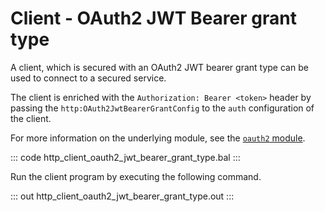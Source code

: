 # Client - OAuth2 JWT Bearer grant type

A client, which is secured with an OAuth2 JWT bearer grant type can be used to connect to a secured service.

The client is enriched with the `Authorization: Bearer <token>` header by passing the `http:OAuth2JwtBearerGrantConfig` to the `auth`
configuration of the client.

For more information on the underlying module, see the [`oauth2` module](https://docs.central.ballerina.io/ballerina/oauth2/latest/).

::: code http_client_oauth2_jwt_bearer_grant_type.bal :::

Run the client program by executing the following command.

::: out http_client_oauth2_jwt_bearer_grant_type.out :::
